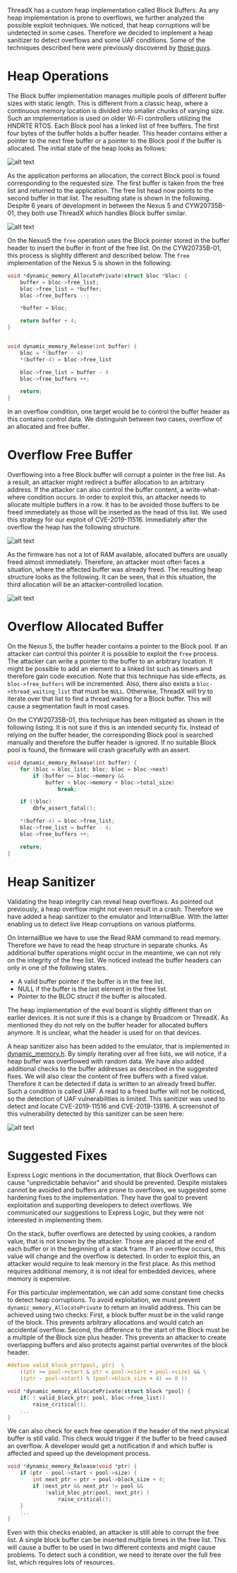 ThreadX has a custom heap implementation called Block Buffers.
As any heap implementation is prone to overflows, we further analyzed the possible exploit techniques.
We noticed, that heap corruptions will be undetected in some cases.
Therefore we decided to implement a heap sanitizer to detect overflows and some UAF conditions.
Some of the techniques described here were previously discovered by [those guys](https://web.archive.org/web/20190808113206/https://embedi.org/blog/remotely-compromise-devices-by-using-bugs-in-marvell-avastar-wi-fi-from-zero-knowledge-to-zero-click-rce/).


# Heap Operations
The Block buffer implementation manages multiple pools of different buffer sizes with static length.
This is different from a classic heap, where a continuous memory location is divided into smaller chunks of varying size.
Such an implementation is used on older Wi-Fi controllers utilizing the HNDRTE RTOS.
Each Block pool has a linked list of free buffers.
The first four bytes of the buffer holds a buffer header.
This header contains either a pointer to the next free buffer or a pointer to the Block pool if the buffer is allocated.
The initial state of the heap looks as follows:

![alt text](images/BlockOverflowImageInitEmpty.svg)

As the application performs an allocation, the correct Block pool is found corresponding to the requested size.
The first buffer is taken from the free list and returned to the application.
The free list head now points to the second buffer in that list.
The resulting state is shown in the following.
Despite 6 years of development in between the Nexus 5 and CYW20735B-01, they both use ThreadX which handles Block buffer similar.


![alt text](images/BlockOverflowImageInitAlloc.svg)

On the Nexus5 the `free` operation uses the Block pointer stored in the buffer header to insert the buffer in front of the free list.
On the CYW20735B-01, this process is slightly different and described below.
The `free` implementation of the Nexus 5 is shown in the following:

```c
void *dynamic_memory_AllocatePrivate(struct bloc *bloc) {
    buffer = bloc->free_list;
    bloc->free_list = *buffer;
    bloc->free_buffers --;

    *buffer = bloc;

    return buffer + 4;
}


void dynamic_memory_Release(int buffer) {
    bloc = *(buffer - 4)
    *(buffer-4) = bloc->free_list

    bloc->free_list = buffer - 4
    bloc->free_buffers ++;

    return;
}
```

In an overflow condition, one target would be to control the buffer header as this contains control data.
We distinguish between two cases, overflow of an allocated and free buffer.


# Overflow Free Buffer

Overflowing into a free Block buffer will corrupt a pointer in the free list.
As a result, an attacker might redirect a buffer allocation to an arbitrary address.
If the attacker can also control the buffer content, a write-what-where condition occurs.
In order to exploit this, an attacker needs to allocate multiple buffers in a row.
It has to be avoided those buffers to be freed immediately as those will be inserted as the head of this list.
We used this strategy for our exploit of CVE-2019-11516.
Immediately after the overflow the heap has the following structure.

![alt text](images/BlockOverflowImageOvf.svg)

As the firmware has not a lot of RAM available, allocated buffers are usually freed almost immediately.
Therefore, an attacker most often faces a situation, where the affected buffer was already freed.
The resulting heap structure looks as the following.
It can be seen, that in this situation, the third allocation will be an attacker-controlled location.

![alt text](images/BlockOverflowImageFree.svg)

# Overflow Allocated Buffer

On the Nexus 5, the buffer header contains a pointer to the Block pool.
If an attacker can control this pointer it is possible to exploit the `free` process.
The attacker can write a pointer to the buffer to an arbitrary location.
It might be possible to add an element to a linked list such as timers and therefore gain code execution.
Note that this technique has side effects, as `bloc->free_buffers` will be incremented.
Also, there also exists a `bloc->thread_waiting_list` that must be `NULL`.
Otherwise, ThreadX will try to iterate over that list to find a thread waiting for a Block buffer.
This will cause a segmentation fault in most cases.

On the CYW20735B-01, this technique has been mitigated as shown in the following listing.
It is not sure if this is an intended security fix.
Instead of relying on the buffer header, the corresponding Block pool is searched manually and therefore the buffer header is ignored.
If no suitable Block pool is found, the firmware will crash gracefully with an assert.

```c
void dynamic_memory_Release(int buffer) {
    for (bloc = bloc_list; bloc; bloc = bloc->next)
        if (buffer >= bloc->memory &&
            buffer < bloc->memory + bloc->total_size)
                break;

    if (!bloc)
        dbfw_assert_fatal();

    *(buffer-4) = bloc->free_list;
    bloc->free_list = buffer - 4;
    bloc->free_buffers ++;

    return;
}
```


# Heap Sanitizer

Validating the heap integrity can reveal heap overflows.
As pointed out previously, a heap overflow might not even result in a crash.
Therefore we have added a heap sanitizer to the emulator and InternalBlue.
With the latter enabling us to detect live Heap corruptions on various platforms.

On InternalBlue we have to use the Read RAM command to read memory.
Therefore we have to read the heap structure in separate chunks.
As additional buffer operations might occur in the meantime, we can not rely on the integrity of the free list.
We noticed instead the buffer headers can only in one of the following states.

- A valid buffer pointer if the buffer is in the free list.
- NULL if the buffer is the last element in the free list.
- Pointer to the BLOC struct if the buffer is allocated.

The heap implementation of the eval board is slightly different than on earlier devices.
It is not sure if this is a change by Broadcom or ThreadX.
As mentioned they do not rely on the buffer header for allocated buffers anymore.
It is unclear, what the header is used for on that devices.

A heap sanitizer also has been added to the emulator, that is implemented in [dynamic_memory.h](projects/common/frankenstein/BCMBT/dynamic_memory.h).
By simply iterating over all free lists, we will notice, if a heap buffer was overflowed with random data.
We have also added additional checks to the buffer addresses as described in the suggested fixes.
We will also clear the content of free buffers with a fixed value.
Therefore it can be detected if data is written to an already freed buffer.
Such a condition is called UAF.
A read to a freed buffer will not be noiticed, so the detection of UAF vulnerabilities is limited.
This sanitizer was used to detect and locate CVE-2019-11516 and CVE-2019-13916.
A screenshot of this vulnerability detected by this sanitizer can be seen here:

![alt text](images/eir_crash_cut_hd.png)

# Suggested Fixes

Express Logic mentions in the documentation, that Block Overflows can cause "unpredictable behavior" and should be prevented.
Despite mistakes cannot be avoided and buffers are prone to overflows, we suggested some hardening fixes to the implementation.
They have the goal to prevent exploitation and supporting developers to detect overflows.
We communicated our suggestions to Express Logic, but they were not interested in implementing them.

On the stack, buffer overflows are detected by using cookies, a random value, that is not known by the attacker.
Those are placed at the end of each buffer or in the beginning of a stack frame.
If an overflow occurs, this value will change and the overflow is detected.
In order to exploit this, an attacker would require to leak memory in the first place.
As this method requires additional memory, it is not ideal for embedded devices, where memory is expensive.

For this particular implementation, we can add some constant time checks to detect heap corruptions.
To avoid exploitation, we must prevent `dynamic_memory_AllocatePrivate` to return an invalid address.
This can be achieved using two checks:
First, a block buffer must be in the valid range of the block.
This prevents arbitrary allocations and would catch an accidental overflow.
Second, the difference to the start of the Block must be a multiple of the Block size plus header.
This prevents an attacker to create overlapping buffers and also protects against partial overwrites of the block header.

```c
#define valid_block_ptr(pool, ptr)  \
    ((ptr >= pool->start & ptr < pool->start + pool->size) && \
    ((ptr - pool->start) % (pool->block_size + 4) == 0 ))

void *dynamic_memory_AllocatePrivate(struct block *pool) {
    if( ! valid_block_ptr( pool, bloc->free_list))
        raise_critical();
    ...
}
```

We can also check for each free operation if the header of the next physical buffer is still valid.
This check would trigger if the buffer to be freed caused an overflow.
A developer would get a notification if and which buffer is affected and speed up the development process.

```c
void *dynamic_memory_Release(void *ptr) {
    if (ptr - pool->start < pool->size) {
        int next_ptr = ptr + pool->block_size + 4;
        if (next_ptr && next_ptr != pool &&
            !valid_bloc_ptr(pool, next_ptr) )
                raise_critical();
    }
    ...
}
```

Even with this checks enabled, an attacker is still able to corrupt the free list.
A single block buffer can be inserted multiple times in the free list.
This will cause a buffer to be used in two different contexts and might cause problems.
To detect such a condition, we need to iterate over the full free list, which requires lots of resources.


